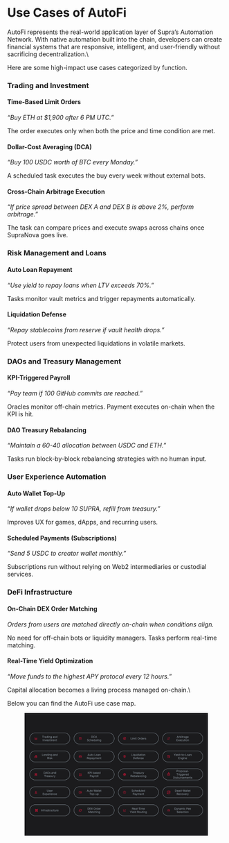 # Use Cases of AutoFi

AutoFi represents the real-world application layer of Supra’s Automation Network. With native automation built into the chain, developers can create financial systems that are responsive, intelligent, and user-friendly without sacrificing decentralization.\


Here are some high-impact use cases categorized by function.

### Trading and Investment

#### Time-Based Limit Orders

_“Buy ETH at $1,900 after 6 PM UTC.”_

The order executes only when both the price and time condition are met.

#### Dollar-Cost Averaging (DCA)

_“Buy 100 USDC worth of BTC every Monday.”_

A scheduled task executes the buy every week without external bots.

#### Cross-Chain Arbitrage Execution

_“If price spread between DEX A and DEX B is above 2%, perform arbitrage.”_

The task can compare prices and execute swaps across chains once SupraNova goes live.

### Risk Management and Loans

#### Auto Loan Repayment

_“Use yield to repay loans when LTV exceeds 70%.”_

Tasks monitor vault metrics and trigger repayments automatically.

#### Liquidation Defense

_“Repay stablecoins from reserve if vault health drops.”_

Protect users from unexpected liquidations in volatile markets.

### DAOs and Treasury Management

#### KPI-Triggered Payroll

_“Pay team if 100 GitHub commits are reached.”_

Oracles monitor off-chain metrics. Payment executes on-chain when the KPI is hit.

#### DAO Treasury Rebalancing

_“Maintain a 60-40 allocation between USDC and ETH.”_

Tasks run block-by-block rebalancing strategies with no human input.

### User Experience Automation

#### Auto Wallet Top-Up

_“If wallet drops below 10 SUPRA, refill from treasury.”_

Improves UX for games, dApps, and recurring users.

#### Scheduled Payments (Subscriptions)

_“Send 5 USDC to creator wallet monthly.”_

Subscriptions run without relying on Web2 intermediaries or custodial services.

### DeFi Infrastructure

#### On-Chain DEX Order Matching

_Orders from users are matched directly on-chain when conditions align._

No need for off-chain bots or liquidity managers. Tasks perform real-time matching.

#### Real-Time Yield Optimization

_“Move funds to the highest APY protocol every 12 hours.”_

Capital allocation becomes a living process managed on-chain.\


Below you can find the AutoFi use case map.

<figure><img src=".gitbook/assets/3-v2.png" alt=""><figcaption></figcaption></figure>

